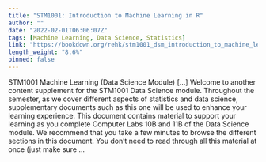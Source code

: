 ```yaml
---
title: "STM1001: Introduction to Machine Learning in R"
author: ""
date: "2022-02-01T06:06:07Z"
tags: [Machine Learning, Data Science, Statistics]
link: "https://bookdown.org/rehk/stm1001_dsm_introduction_to_machine_learning_in_r/"
length_weight: "8.6%"
pinned: false
---
```


STM1001 Machine Learning (Data Science Module) [...] Welcome to another content supplement for the STM1001 Data Science module. Throughout the semester, as we cover different aspects of statistics and data science, supplementary documents such as this one will be used to enhance your learning experience. This document contains material to support your learning as you complete Computer Labs 10B and 11B of the Data Science module. We recommend that you take a few minutes to browse the different sections in this document. You don’t need to read through all this material at once (just make sure ...
